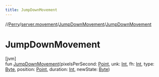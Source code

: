 ```yaml
---
title: JumpDownMovement
---
```

//[Perry](../../../index.html)/[server.movement](../index.html)/[JumpDownMovement](index.html)/[JumpDownMovement](-jump-down-movement.html)



# JumpDownMovement



[jvm]\
fun [JumpDownMovement](-jump-down-movement.html)(pixelsPerSecond: [Point](https://docs.oracle.com/javase/8/docs/api/java/awt/Point.html), unk: [Int](https://kotlinlang.org/api/latest/jvm/stdlib/kotlin/-int/index.html), fh: [Int](https://kotlinlang.org/api/latest/jvm/stdlib/kotlin/-int/index.html), type: [Byte](https://kotlinlang.org/api/latest/jvm/stdlib/kotlin/-byte/index.html), position: [Point](https://docs.oracle.com/javase/8/docs/api/java/awt/Point.html), duration: [Int](https://kotlinlang.org/api/latest/jvm/stdlib/kotlin/-int/index.html), newState: [Byte](https://kotlinlang.org/api/latest/jvm/stdlib/kotlin/-byte/index.html))




